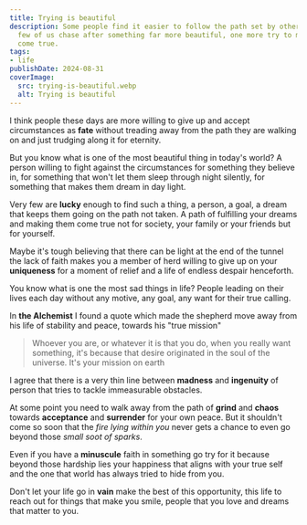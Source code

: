 ```yaml
---
title: Trying is beautiful
description: Some people find it easier to follow the path set by others but very
  few of us chase after something far more beautiful, one more try to make something
  come true.
tags:
- life
publishDate: 2024-08-31
coverImage:
  src: trying-is-beautiful.webp
  alt: Trying is beautiful
---
```


I think people these days are more willing to give up and accept circumstances as **fate** without treading away from the path they are walking on and just trudging along it for eternity.

But you know what is one of the most beautiful thing in today's world? A person willing to fight against the circumstances for something they believe in, for something that won't let them sleep through night silently, for something that makes them dream in day light.

Very few are **lucky** enough to find such a thing, a person, a goal, a dream that keeps them going on the path not taken. A path of fulfilling your dreams and making them come true not for society, your family or your friends but for yourself.

Maybe it's tough believing that there can be light at the end of the tunnel the lack of faith makes you a member of herd willing to give up on your **uniqueness** for a moment of relief and a life of endless despair henceforth.

You know what is one the most sad things in life? People leading on their lives each day without any motive, any goal, any want for their true calling.

In **the Alchemist** I found a quote which made the shepherd move away from his life of stability and peace, towards his "true mission"
>Whoever you are, or whatever it is that you do, when you really want something, it's because that desire originated in the soul of the universe. It's your mission on earth

I agree that there is a very thin line between **madness** and **ingenuity** of person that tries to tackle immeasurable obstacles.

At some point you need to walk away from the path of **grind** and **chaos** towards **acceptance** and **surrender** for your own peace. But it shouldn't come so soon that the *fire lying within you* never gets a chance to even go beyond those *small soot of sparks*.

Even if you have a **minuscule** faith in something go try for it because beyond those hardship lies your happiness that aligns with your true self and the one that world has always tried to hide from you.

Don't let your life go in **vain** make the best of this opportunity, this life to reach out for things that make you smile, people that you love and dreams that matter to you.
